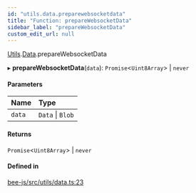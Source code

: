 ```yaml
---
id: "utils.data.preparewebsocketdata"
title: "Function: prepareWebsocketData"
sidebar_label: "prepareWebsocketData"
custom_edit_url: null
---
```


[Utils](../modules/utils.md).[Data](../modules/utils.data.md).prepareWebsocketData

▸ **prepareWebsocketData**(`data`): `Promise`<`Uint8Array`\> \| `never`

#### Parameters

| Name | Type |
| :------ | :------ |
| `data` | `Data` \| `Blob` |

#### Returns

`Promise`<`Uint8Array`\> \| `never`

#### Defined in

[bee-js/src/utils/data.ts:23](https://github.com/ethersphere/bee-js/blob/0e69ca1/src/utils/data.ts#L23)
